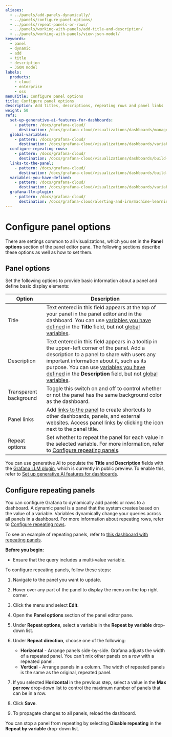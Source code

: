 ```yaml
---
aliases:
  - ../panels/add-panels-dynamically/
  - ../panels/configure-panel-options/
  - ../panels/repeat-panels-or-rows/
  - ../panels/working-with-panels/add-title-and-description/
  - ../panels/working-with-panels/view-json-model/
keywords:
  - panel
  - dynamic
  - add
  - title
  - description
  - JSON model
labels:
  products:
    - cloud
    - enterprise
    - oss
menuTitle: Configure panel options
title: Configure panel options
description: Add titles, descriptions, repeating rows and panel links
weight: 50
refs:
  set-up-generative-ai-features-for-dashboards:
    - pattern: /docs/grafana-cloud/
      destination: /docs/grafana-cloud/visualizations/dashboards/manage-dashboards/#set-up-generative-ai-features-for-dashboards
  global-variables:
    - pattern: /docs/grafana-cloud/
      destination: /docs/grafana-cloud/visualizations/dashboards/variables/add-template-variables/#global-variables
  configure-repeating-rows:
    - pattern: /docs/grafana-cloud/
      destination: /docs/grafana-cloud/visualizations/dashboards/build-dashboards/create-dashboard/#configure-repeating-rows
  links-to-the-panel:
    - pattern: /docs/grafana-cloud/
      destination: /docs/grafana-cloud/visualizations/dashboards/build-dashboards/manage-dashboard-links/#panel-links
  variables-you-have-defined:
    - pattern: /docs/grafana-cloud/
      destination: /docs/grafana-cloud/visualizations/dashboards/variables/
  grafana-llm-plugin:
    - pattern: /docs/grafana-cloud/
      destination: /docs/grafana-cloud/alerting-and-irm/machine-learning/configure/llm-plugin/
---
```


# Configure panel options

There are settings common to all visualizations, which you set in the **Panel options** section of the panel editor pane. The following sections describe these options as well as how to set them.

## Panel options

Set the following options to provide basic information about a panel and define basic display elements:

| Option                 | Description                                                                                                                                                                                                                                                                                                                                               |
| ---------------------- | --------------------------------------------------------------------------------------------------------------------------------------------------------------------------------------------------------------------------------------------------------------------------------------------------------------------------------------------------------- |
| Title                  | Text entered in this field appears at the top of your panel in the panel editor and in the dashboard. You can use [variables you have defined](ref:variables-you-have-defined) in the **Title** field, but not [global variables](ref:global-variables).                                                                                                  |
| Description            | Text entered in this field appears in a tooltip in the upper-left corner of the panel. Add a description to a panel to share with users any important information about it, such as its purpose. You can use [variables you have defined](ref:variables-you-have-defined) in the **Description** field, but not [global variables](ref:global-variables). |
| Transparent background | Toggle this switch on and off to control whether or not the panel has the same background color as the dashboard.                                                                                                                                                                                                                                         |
| Panel links            | Add [links to the panel](ref:links-to-the-panel) to create shortcuts to other dashboards, panels, and external websites. Access panel links by clicking the icon next to the panel title.                                                                                                                                                                 |
| Repeat options         | Set whether to repeat the panel for each value in the selected variable. For more information, refer to [Configure repeating panels](#configure-repeating-panels).                                                                                                                                                                                        |

You can use generative AI to populate the **Title** and **Description** fields with the [Grafana LLM plugin](ref:grafana-llm-plugin), which is currently in public preview. To enable this, refer to [Set up generative AI features for dashboards](ref:set-up-generative-ai-features-for-dashboards).

## Configure repeating panels

You can configure Grafana to dynamically add panels or rows to a dashboard. A dynamic panel is a panel that the system creates based on the value of a variable. Variables dynamically change your queries across all panels in a dashboard. For more information about repeating rows, refer to [Configure repeating rows](ref:configure-repeating-rows).

To see an example of repeating panels, refer to [this dashboard with repeating panels](https://play.grafana.org/d/testdata-repeating/testdata-repeating-panels?orgId=1).

**Before you begin:**

- Ensure that the query includes a multi-value variable.

To configure repeating panels, follow these steps:

1. Navigate to the panel you want to update.
1. Hover over any part of the panel to display the menu on the top right corner.
1. Click the menu and select **Edit**.
1. Open the **Panel options** section of the panel editor pane.
1. Under **Repeat options**, select a variable in the **Repeat by variable** drop-down list.
1. Under **Repeat direction**, choose one of the following:

   - **Horizontal** - Arrange panels side-by-side. Grafana adjusts the width of a repeated panel. You can't mix other panels on a row with a repeated panel.
   - **Vertical** - Arrange panels in a column. The width of repeated panels is the same as the original, repeated panel.

1. If you selected **Horizontal** in the previous step, select a value in the **Max per row** drop-down list to control the maximum number of panels that can be in a row.
1. Click **Save**.
1. To propagate changes to all panels, reload the dashboard.

You can stop a panel from repeating by selecting **Disable repeating** in the **Repeat by variable** drop-down list.
